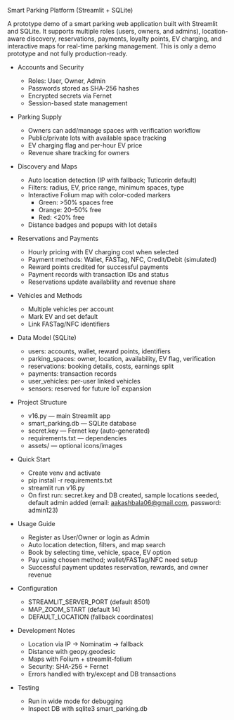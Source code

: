 Smart Parking Platform (Streamlit + SQLite)

A prototype demo of a smart parking web application built with Streamlit and SQLite. It supports multiple roles (users, owners, and admins), location-aware discovery, reservations, payments, loyalty points, EV charging, and interactive maps for real-time parking management. This is only a demo prototype and not fully production-ready.

- Accounts and Security
  - Roles: User, Owner, Admin
  - Passwords stored as SHA-256 hashes
  - Encrypted secrets via Fernet
  - Session-based state management

- Parking Supply
  - Owners can add/manage spaces with verification workflow
  - Public/private lots with available space tracking
  - EV charging flag and per-hour EV price
  - Revenue share tracking for owners

- Discovery and Maps
  - Auto location detection (IP with fallback; Tuticorin default)
  - Filters: radius, EV, price range, minimum spaces, type
  - Interactive Folium map with color-coded markers
    - Green: >50% spaces free
    - Orange: 20–50% free
    - Red: <20% free
  - Distance badges and popups with lot details

- Reservations and Payments
  - Hourly pricing with EV charging cost when selected
  - Payment methods: Wallet, FASTag, NFC, Credit/Debit (simulated)
  - Reward points credited for successful payments
  - Payment records with transaction IDs and status
  - Reservations update availability and revenue share

- Vehicles and Methods
  - Multiple vehicles per account
  - Mark EV and set default
  - Link FASTag/NFC identifiers

- Data Model (SQLite)
  - users: accounts, wallet, reward points, identifiers
  - parking_spaces: owner, location, availability, EV flag, verification
  - reservations: booking details, costs, earnings split
  - payments: transaction records
  - user_vehicles: per-user linked vehicles
  - sensors: reserved for future IoT expansion

- Project Structure
  - v16.py — main Streamlit app
  - smart_parking.db — SQLite database
  - secret.key — Fernet key (auto-generated)
  - requirements.txt — dependencies
  - assets/ — optional icons/images

- Quick Start
  - Create venv and activate
  - pip install -r requirements.txt
  - streamlit run v16.py
  - On first run: secret.key and DB created, sample locations seeded, default admin added (email: aakashbala06@gmail.com, password: admin123)

- Usage Guide
  - Register as User/Owner or login as Admin
  - Auto location detection, filters, and map search
  - Book by selecting time, vehicle, space, EV option
  - Pay using chosen method; wallet/FASTag/NFC need setup
  - Successful payment updates reservation, rewards, and owner revenue

- Configuration
  - STREAMLIT_SERVER_PORT (default 8501)
  - MAP_ZOOM_START (default 14)
  - DEFAULT_LOCATION (fallback coordinates)

- Development Notes
  - Location via IP → Nominatim → fallback
  - Distance with geopy.geodesic
  - Maps with Folium + streamlit-folium
  - Security: SHA-256 + Fernet
  - Errors handled with try/except and DB transactions

- Testing
  - Run in wide mode for debugging
  - Inspect DB with sqlite3 smart_parking.db
